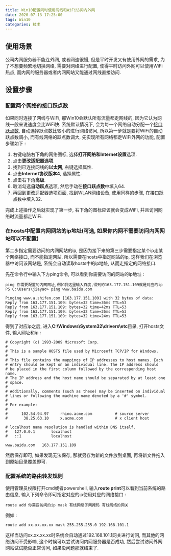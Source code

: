 ```yaml
---
title: Win10配置同时使用网线和WiFi访问内外网
date: 2020-07-13 17:25:00
tags: Win10
categories: 技术
---
```


## 使用场景

公司内网服务器不能连外网, 或者网速很慢, 但是平时开发又有使用外网的需求, 为了不想要频繁地切换网络, 需要对网络进行配置, 使得平时访问外网可以使用WiFi热点, 而内网的服务器或者内网网站又能通过网线直接访问.

<!-- more -->

## 设置步骤

### 配置两个网络的接口跃点数

如果同时连接了网线与WiFi, 那Win10会默认所有流量都走网线的, 因为它认为网线一般来说速度会比WiFi快. 系统默认情况下, 会为每一个网络自动分配一个[接口跃点数](https://support.microsoft.com/zh-cn/help/299540/an-explanation-of-the-automatic-metric-feature-for-ipv4-routes), 自动选择跃点数比较小的进行网络访问, 所以第一步就是要将WiFi的自动跃点数调小, 而有线网络的跃点数调大, 先实现所有网络都走WiFi外网的功能, 配置步骤如下 :

1.  右键电脑右下角的网络图标, 选择**打开网络和Internet设置**选项.
2. 点击**更改适配器选项**.
3. 找到已连接网线的**以太网**, 右键选择属性.
4. 点击**Internet协议版本4**, 选择属性.
5. 点击右下角**高级**.
6. 取消勾选**自动跃点**选项, 然后手动在**接口跃点数**中填入64.
7. 再回到更改适配器选项页面, 找到WLAN网络设备, 使用同样的步骤, 在接口跃点数中填入32.

完成上述操作之后就实现了第一步, 右下角的图标应该就会变成WiFi, 并且访问网络时流量都走WiFi.

### 在hosts中配置内网网站的ip地址(可选, 如果你内网不需要访问内网网站可以不配置)

第二步指定需要访问的内网网站的ip, 是因为接下来的第三步需要指定某个ip走某个网络接口, 而不能指定网站, 所以需要在hosts中指定网站的ip, 这样我们在浏览器中访问该网站是, 系统会自动读取hosts中的ip地址, 从而走指定的网络接口.

先在命令行中输入下方ping命令, 可以看到你需要访问的网站的ip地址 :

```
ping 你需要配置的内网网址,例如我这里输入百度,得到的163.177.151.109就是对应的ip
PS C:\Users\jiayao> ping www.baidu.com

Pinging www.a.shifen.com [163.177.151.109] with 32 bytes of data:
Reply from 163.177.151.109: bytes=32 time=36ms TTL=53
Reply from 163.177.151.109: bytes=32 time=42ms TTL=53
Reply from 163.177.151.109: bytes=32 time=26ms TTL=53
Reply from 163.177.151.109: bytes=32 time=24ms TTL=53
```

得到了对应ip之后, 进入**C:\Windows\System32\drivers\etc**目录, 打开hosts文件, 输入网址和ip :

```
# Copyright (c) 1993-2009 Microsoft Corp.
#
# This is a sample HOSTS file used by Microsoft TCP/IP for Windows.
#
# This file contains the mappings of IP addresses to host names. Each
# entry should be kept on an individual line. The IP address should
# be placed in the first column followed by the corresponding host name.
# The IP address and the host name should be separated by at least one
# space.
#
# Additionally, comments (such as these) may be inserted on individual
# lines or following the machine name denoted by a '#' symbol.
#
# For example:
#
#      102.54.94.97     rhino.acme.com          # source server
#       38.25.63.10     x.acme.com              # x client host

# localhost name resolution is handled within DNS itself.
#	127.0.0.1       localhost
#	::1             localhost

www.baidu.com	163.177.151.109
```

然后保存即可, 如果发现无法保存, 那就另存为新的文件放到桌面, 再将新文件拖入到原始目录覆盖即可.

### 配置系统的路由转发规则

使用管理员权限打开cmd或者powershell, 输入**route print**可以看到当前系统的路由信息, 输入下列命令即可指定对应的ip使用对应的网络接口 :

```
route add 你需要访问的ip mask 有线网络子网掩码 有线网络的网关 
```

例如 :

```
route add xx.xx.xx.xx mask 255.255.255.0 192.168.101.1 
```

这样当访问xx.xx.xx.xx时系统会自动通过192.168.101.1网关进行访问, 而其他的网络访问不受影响, 这个时候可以尝试访问内网服务器是否成功, 然后尝试访问外网网站试试能否正常访问, 如果没问题那就结束了.